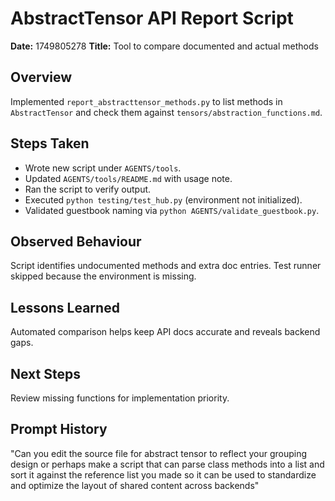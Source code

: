 # AbstractTensor API Report Script

**Date:** 1749805278
**Title:** Tool to compare documented and actual methods

## Overview
Implemented `report_abstracttensor_methods.py` to list methods in `AbstractTensor`
and check them against `tensors/abstraction_functions.md`.

## Steps Taken
- Wrote new script under `AGENTS/tools`.
- Updated `AGENTS/tools/README.md` with usage note.
- Ran the script to verify output.
- Executed `python testing/test_hub.py` (environment not initialized).
- Validated guestbook naming via `python AGENTS/validate_guestbook.py`.

## Observed Behaviour
Script identifies undocumented methods and extra doc entries. Test runner
skipped because the environment is missing.

## Lessons Learned
Automated comparison helps keep API docs accurate and reveals backend gaps.

## Next Steps
Review missing functions for implementation priority.

## Prompt History
"Can you edit the source file for abstract tensor to reflect your grouping design or perhaps make a script that can parse class methods into a list and sort it against the reference list you made so it can be used to standardize and optimize the layout of shared content across backends"
